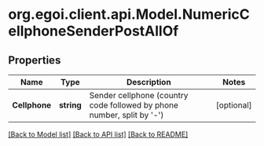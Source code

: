 
# org.egoi.client.api.Model.NumericCellphoneSenderPostAllOf

## Properties

Name | Type | Description | Notes
------------ | ------------- | ------------- | -------------
**Cellphone** | **string** | Sender cellphone (country code followed by phone number, split by &#39;-&#39;) | [optional] 

[[Back to Model list]](../README.md#documentation-for-models)
[[Back to API list]](../README.md#documentation-for-api-endpoints)
[[Back to README]](../README.md)

